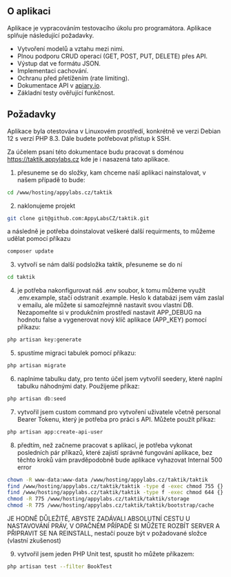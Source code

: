 ## O aplikaci

Aplikace je vypracováním testovacího úkolu pro programátora. Aplikace splňuje následující požadavky.

- Vytvoření modelů a vztahu mezi nimi. 
- Plnou podporu CRUD operací (GET, POST, PUT, DELETE) přes API. 
- Výstup dat ve formátu JSON. 
- Implementaci cachování. 
- Ochranu před přetížením (rate limiting). 
- Dokumentace API v [apiary.io](https://app.apiary.io/taktik). 
- Základní testy ověřující funkčnost.

## Požadavky

Aplikace byla otestována v Linuxovém prostředí, konkrétně ve verzi Debian 12 s verzí PHP 8.3. Dále budete potřebovat přístup k SSH.

Za účelem psaní této dokumentace budu pracovat s doménou https://taktik.appylabs.cz kde je i nasazená tato aplikace.

1. přesuneme se do složky, kam chceme naší aplikaci nainstalovat, v našem případě to bude: 
```sh
cd /www/hosting/appylabs.cz/taktik
```
2. naklonujeme projekt 
```sh
git clone git@github.com:AppyLabsCZ/taktik.git
```
a následně je potřeba doinstalovat veškeré další requirments, to můžeme udělat pomocí příkazu
```sh
composer update
```

3. vytvoří se nám další podsložka taktik, přesuneme se do ní
```sh
cd taktik
```

4. je potřeba nakonfigurovat náš .env soubor, k tomu můžeme využít .env.example, stačí odstranit .example. Heslo k databázi jsem vám zaslal v emailu, ale můžete si samozřejmně nastavit svou vlastní DB. Nezapomeňte si v produkčním prostředí nastavit APP_DEBUG na hodnotu false a vygenerovat nový klíč aplikace (APP_KEY) pomocí příkazu:
```sh
php artisan key:generate
```

5. spustíme migraci tabulek pomocí příkazu:
```sh
php artisan migrate
```

6. naplníme tabulku daty, pro tento účel jsem vytvořil seedery, které naplní tabulku náhodnými daty. Použijeme příkaz:
```sh
php artisan db:seed
```

7. vytvořil jsem custom command pro vytvoření uživatele včetně personal Bearer Tokenu, který je potřeba pro práci s API. Můžete použít příkaz:
```sh
php artisan app:create-api-user
```

8. předtím, než začneme pracovat s aplikací, je potřeba vykonat posledních pár příkazů, které zajistí správné fungování aplikace, bez těchto kroků vám pravděpodobně bude aplikace vyhazovat Internal 500 error
```sh
chown -R www-data:www-data /www/hosting/appylabs.cz/taktik/taktik
find /www/hosting/appylabs.cz/taktik/taktik -type d -exec chmod 755 {} \;
find /www/hosting/appylabs.cz/taktik/taktik -type f -exec chmod 644 {} \;
chmod -R 775 /www/hosting/appylabs.cz/taktik/taktik/storage
chmod -R 775 /www/hosting/appylabs.cz/taktik/taktik/bootstrap/cache
```

JE HODNĚ DŮLEŽITÉ, ABYSTE ZADÁVALI ABSOLUTNÍ CESTU U NASTAVOVÁNÍ PRÁV, V OPAČNÉM PŘÍPADĚ SI MŮŽETE ROZBÍT SERVER A PŘIPRAVIT SE NA REINSTALL, nestačí pouze být v požadované složce (vlastní zkušenost)

9. vytvořil jsem jeden PHP Unit test, spustit ho můžete příkazem: 
```sh
php artisan test --filter BookTest
```
